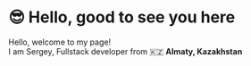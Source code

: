 # :sunglasses: Hello, good to see you here

Hello, welcome to my page!<br/>
I am Sergey, Fullstack developer from :kazakhstan: __Almaty, Kazakhstan__
